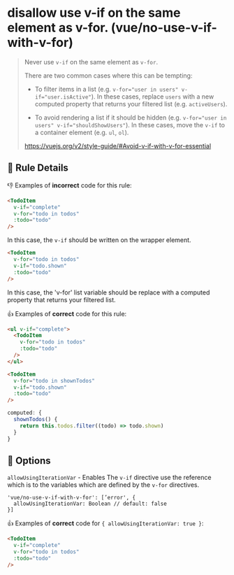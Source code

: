 # disallow use v-if on the same element as v-for. (vue/no-use-v-if-with-v-for)

> Never use `v-if` on the same element as `v-for`.
>
> There are two common cases where this can be tempting:
>
> * To filter items in a list (e.g. `v-for="user in users" v-if="user.isActive"`). In these cases, replace `users` with a new computed property that returns your filtered list (e.g. `activeUsers`).
>
> * To avoid rendering a list if it should be hidden (e.g. `v-for="user in users" v-if="shouldShowUsers"`). In these cases, move the `v-if` to a container element (e.g. `ul`, `ol`).
>
> https://vuejs.org/v2/style-guide/#Avoid-v-if-with-v-for-essential


## :book: Rule Details

:-1: Examples of **incorrect** code for this rule:

```html
<TodoItem
  v-if="complete"
  v-for="todo in todos"
  :todo="todo"
/>
```

In this case, the `v-if` should be written on the wrapper element.


```html
<TodoItem
  v-for="todo in todos"
  v-if="todo.shown"
  :todo="todo"
/>
```

In this case, the 'v-for' list variable should be replace with a computed property that returns your filtered list.


:+1: Examples of **correct** code for this rule:


```html
<ul v-if="complete">
  <TodoItem
    v-for="todo in todos"
    :todo="todo"
  />
</ul>
```


```html
<TodoItem
  v-for="todo in shownTodos"
  v-if="todo.shown"
  :todo="todo"
/>
```

```js
computed: {
  shownTodos() {
    return this.todos.filter((todo) => todo.shown)
  }
}
```

## :wrench: Options

`allowUsingIterationVar` - Enables The `v-if` directive use the reference which is to the variables which are defined by the `v-for` directives.

```
'vue/no-use-v-if-with-v-for': [’error', {
  allowUsingIterationVar: Boolean // default: false
}]
```

:+1: Examples of **correct** code for `{ allowUsingIterationVar: true }`:

```html
<TodoItem
  v-if="complete"
  v-for="todo in todos"
  :todo="todo"
/>
```

